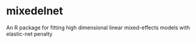 # mixedelnet
An R package for fitting high dimensional linear mixed-effects models with elastic-net penalty
